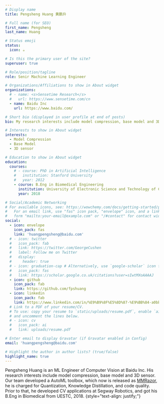```yaml
---
# Display name
title: Pengsheng Huang 黄鹏升

# Full name (for SEO)
first_name: Pengsheng
last_name: Huang

# Status emoji
status:
  icon: ☕️

# Is this the primary user of the site?
superuser: true

# Role/position/tagline
role: Senir Machine Learning Engineer

# Organizations/Affiliations to show in About widget
organizations:
  # - name: <s>Sensetime Research</s>
  #   url: https://www.sensetime.com/cn
  - name: Baidu Inc
    url: https://www.baidu.com/

# Short bio (displayed in user profile at end of posts)
bio: My research interests include model compression, base model and 3D sensor.

# Interests to show in About widget
interests:
  - Model Compression
  - Base Model
  - 3D sensor

# Education to show in About widget
education:
  courses:
    # - course: PhD in Artificial Intelligence
    #   institution: Stanford University
    #   year: 2012
    - course: B.Eng in Biomedical Engineering
      institution: University of Electronic Science and Technology of China
      year: 2018

# Social/Academic Networking
# For available icons, see: https://wowchemy.com/docs/getting-started/page-builder/#icons
#   For an email link, use "fas" icon pack, "envelope" icon, and a link in the
#   form "mailto:your-email@example.com" or "/#contact" for contact widget.
social:
  - icon: envelope
    icon_pack: fas
    link: 'huangpengsheng@baidu.com'
  # - icon: twitter
  #   icon_pack: fab
  #   link: https://twitter.com/GeorgeCushen
  #   label: Follow me on Twitter
  #   display:
  #     header: true
  # - icon: graduation-cap # Alternatively, use `google-scholar` icon from `ai` icon pack
  #   icon_pack: fas
  #   link: https://scholar.google.co.uk/citations?user=sIwtMXoAAAAJ
  - icon: github
    icon_pack: fab
    link: https://github.com/fpshuang
  - icon: linkedin
    icon_pack: fab
    link: https://www.linkedin.com/in/%E9%B9%8F%E5%8D%87-%E9%BB%84-a0bbaa14a/
  # Link to a PDF of your resume/CV.
  # To use: copy your resume to `static/uploads/resume.pdf`, enable `ai` icons in `params.yaml`,
  # and uncomment the lines below.
  # - icon: cv
  #   icon_pack: ai
  #   link: uploads/resume.pdf

# Enter email to display Gravatar (if Gravatar enabled in Config)
email: 'huangpengsheng@baidu.com'

# Highlight the author in author lists? (true/false)
highlight_name: true
---
```


Pengsheng Huang is an ML Engineer of Computer Vision at Baidu Inc. His research interests include model compression, base model and 3D sensor. Our team developed a AutoML toolbox, which now is released as [MMRazor](https://github.com/open-mmlab/mmrazor/tree/dev-1.x), he is charged for Quantization, Knowledge Distillation, and code quality. Prior to that, he developed CV applications at Segway Robotics, and got his B.Eng in Biomedical from UESTC, 2018.
{style="text-align: justify;"}
